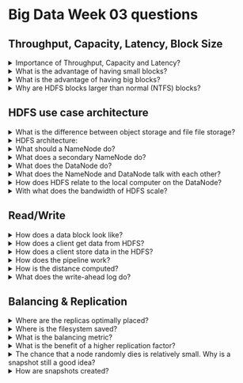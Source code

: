 # Big Data Week 03 questions

## Throughput, Capacity, Latency, Block Size
<details><summary>Importance of Throughput, Capacity and Latency? </summary>

- Depends on the application, but Capacity can be much higher compared to Throughput, which can be bigger than Latency.
	
![Scaling behaviour](../images/03_scaling.PNG)

</details>
	
<details><summary>What is the advantage of having small blocks? </summary>

- It is easier to parallelize over different nodes/hard drives, but the search time to find them is larger, which impacts latency.

</details>
<details><summary>What is the advantage of having big blocks? </summary>

- We hardly have to search this block, but we have to send the whole block over the network, even if we only need a small part, we also have a higher chance if the block fails,
	also we use more storage if we can not fill the whole block with data.	

</details>
<details><summary>Why are HDFS blocks larger than normal (NTFS) blocks? </summary>

- The reason is to minimize the cost of seeks. Once the block is found the streaming time is rather short and random-access is not the most important property.	

</details>
	
## HDFS use case architecture

<details><summary>What is the difference between object storage and file file storage? </summary>

|**Object storage**|**File storage**
|-:|-:|
|Billions of TB files|Millions of PB files	|
|bad latency, better throughput	|better latency, worse throughput	|
|allows random access	|only allows scanning	|
|often only key-value, (get/put)	|file system exists	|
|offered as services by Amazon (or other) use with other people	|create&use cluster yourself	|

</details>
<details><summary>HDFS architecture: </summary>

![HDFS architecture](../images/03_architecture.PNG)

</details>
<details><summary>What should a NameNode do? </summary>

- File namespace +Access control (how the file system looks like)
- File to block mapping
- Block to location (node)	

</details>
<details><summary>What does a secondary NameNode do? </summary>

- The secondary NameNode aggregates the log and makes checkpoints. It needs the same amount of RAM as the first one and making new checkpoints is a big job, that gets made about daily.	

</details>	
<details><summary>What does the DataNode do? </summary>

- It stores blocks of data.	

</details>
<details><summary>What does the NameNode and DataNode talk with each other? </summary>

- DataNode always initiates the connection to NameNode and sends heartbeats
	- NameNode answers with block operations
- every 6 hours there is a block report, to check if all blocks are stored/no block got corrupted	

</details>
<details><summary>How does HDFS relate to the local computer on the DataNode? </summary>

- HDFS blocks are stored as files on the physical computer (DataNode).	

</details>
<details><summary>With what does the bandwidth of HDFS scale? </summary>

- The bandwidth scales with the number of nodes. (After a big enough amount of nodes/jobs.)

</details>

## Read/Write
<details><summary>How does a data block look like? </summary>

- Each data block consists of the data itself and it's metadata (checksums, generation stamp) in two separate files.	

</details>

<details><summary>How does a client get data from HDFS? </summary>

- The client asks the NameNode about a file.
	- The NameNode responds with the BlockIDs, sorted by distance to fetch.
- The client then asks one DataNode for each BlockID for the data.

![Block read](../images/03_read.PNG)	

</details>
<details><summary>How does a client store data in the HDFS? </summary>

For each block:
	- The client asks the NameNode for DataNodes to store it's data.
	- The client gets the DataNodes.
	- The write-pipeline gets built by the first DataNode.
	- The client sends data through the DataNode pipeline.
	- The client gets ACKnowledgement from the DataNode, once all have it written.
	- The client tells the DataNode that the write is finished.
	- The DataNodes tell the NameNode that they have received the block (while doing the heartbeat).
Next block

![Block write](../images/03_write.PNG)	

</details>
<details><summary>How does the pipeline work? </summary>

![This is for ONE block, hflush used on packet 4](../images/03_pipeline.PNG)	

</details>

<details><summary>How is the distance computed? </summary>

- The distance is the amount of network hops you have to make to the replica.
	- 0, if both on same node.
	- 2, different nodes on same rack
	- 4, different racks, same datacenter	

</details>
<details><summary>What does the write-ahead log do? </summary>

- Journal acts as a write-ahead commit log for changes to the file system and the journal has to be flushed and synched before the transaction is reported to the client.	

</details>

## Balancing & Replication
<details><summary>Where are the replicas optimally placed? </summary>

- Same rack as the client.
- Two on one different rack, but different DataNodes.

</details>
<details><summary>Where is the filesystem saved? </summary>

- In RAM of the NameNode.
- Can be reconfigured from the block reports, but takes time (30 minutes).
- The Standby/Backup/vice NameNode saves a log on it's own hard-drive and keeps one copy in RAM for hot swap of primary NameNodes.
- The secondary NameNode stores a checkpoint in persistent storage.

</details>
<details><summary>What is the balancing metric? </summary>

- Percentage of used storage on one node compared to percentage of used storage on whole system.

</details>	
<details><summary>What is the benefit of a higher replication factor? </summary>

- Higher replication is higher fault tolerance and increases read bandwidth.

</details>	
<details><summary>The chance that a node randomly dies is relatively small. Why is a snapshot still a good idea? </summary>

- The chance of HDDs dying is significantly higher if the power gets cut (for maintenance) and other maintenance work can increase this probability temporarily.

</details>
<details><summary>How are snapshots created? </summary>

- First, create a new checkpoint at a new location, DataNodes changes make a new hard-linked version of the storage directory and change the file system to copy-on-write.

</details>